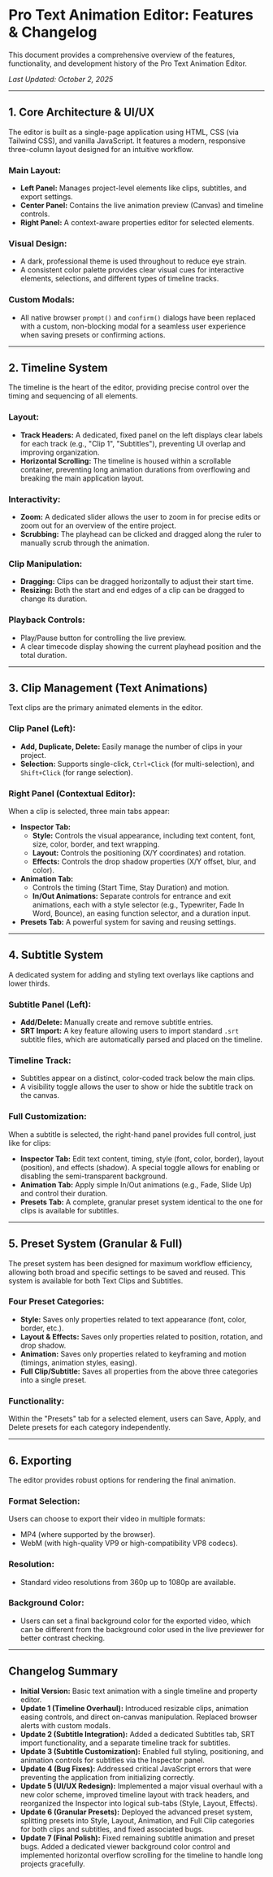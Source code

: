 # Pro Text Animation Editor: Features & Changelog

This document provides a comprehensive overview of the features, functionality, and development history of the Pro Text Animation Editor.

*Last Updated: October 2, 2025*

---

## 1. Core Architecture & UI/UX

The editor is built as a single-page application using HTML, CSS (via Tailwind CSS), and vanilla JavaScript. It features a modern, responsive three-column layout designed for an intuitive workflow.

### Main Layout:

* **Left Panel:** Manages project-level elements like clips, subtitles, and export settings.
* **Center Panel:** Contains the live animation preview (Canvas) and timeline controls.
* **Right Panel:** A context-aware properties editor for selected elements.

### Visual Design:

* A dark, professional theme is used throughout to reduce eye strain.
* A consistent color palette provides clear visual cues for interactive elements, selections, and different types of timeline tracks.

### Custom Modals:

* All native browser `prompt()` and `confirm()` dialogs have been replaced with a custom, non-blocking modal for a seamless user experience when saving presets or confirming actions.

---

## 2. Timeline System

The timeline is the heart of the editor, providing precise control over the timing and sequencing of all elements.

### Layout:

* **Track Headers:** A dedicated, fixed panel on the left displays clear labels for each track (e.g., "Clip 1", "Subtitles"), preventing UI overlap and improving organization.
* **Horizontal Scrolling:** The timeline is housed within a scrollable container, preventing long animation durations from overflowing and breaking the main application layout.

### Interactivity:

* **Zoom:** A dedicated slider allows the user to zoom in for precise edits or zoom out for an overview of the entire project.
* **Scrubbing:** The playhead can be clicked and dragged along the ruler to manually scrub through the animation.

### Clip Manipulation:

* **Dragging:** Clips can be dragged horizontally to adjust their start time.
* **Resizing:** Both the start and end edges of a clip can be dragged to change its duration.

### Playback Controls:

* Play/Pause button for controlling the live preview.
* A clear timecode display showing the current playhead position and the total duration.

---

## 3. Clip Management (Text Animations)

Text clips are the primary animated elements in the editor.

### Clip Panel (Left):

* **Add, Duplicate, Delete:** Easily manage the number of clips in your project.
* **Selection:** Supports single-click, `Ctrl+Click` (for multi-selection), and `Shift+Click` (for range selection).

### Right Panel (Contextual Editor):

When a clip is selected, three main tabs appear:

* **Inspector Tab:**
    * **Style:** Controls the visual appearance, including text content, font, size, color, border, and text wrapping.
    * **Layout:** Controls the positioning (X/Y coordinates) and rotation.
    * **Effects:** Controls the drop shadow properties (X/Y offset, blur, and color).
* **Animation Tab:**
    * Controls the timing (Start Time, Stay Duration) and motion.
    * **In/Out Animations:** Separate controls for entrance and exit animations, each with a style selector (e.g., Typewriter, Fade In Word, Bounce), an easing function selector, and a duration input.
* **Presets Tab:** A powerful system for saving and reusing settings.

---

## 4. Subtitle System

A dedicated system for adding and styling text overlays like captions and lower thirds.

### Subtitle Panel (Left):

* **Add/Delete:** Manually create and remove subtitle entries.
* **SRT Import:** A key feature allowing users to import standard `.srt` subtitle files, which are automatically parsed and placed on the timeline.

### Timeline Track:

* Subtitles appear on a distinct, color-coded track below the main clips.
* A visibility toggle allows the user to show or hide the subtitle track on the canvas.

### Full Customization:

When a subtitle is selected, the right-hand panel provides full control, just like for clips:

* **Inspector Tab:** Edit text content, timing, style (font, color, border), layout (position), and effects (shadow). A special toggle allows for enabling or disabling the semi-transparent background.
* **Animation Tab:** Apply simple In/Out animations (e.g., Fade, Slide Up) and control their duration.
* **Presets Tab:** A complete, granular preset system identical to the one for clips is available for subtitles.

---

## 5. Preset System (Granular & Full)

The preset system has been designed for maximum workflow efficiency, allowing both broad and specific settings to be saved and reused. This system is available for both Text Clips and Subtitles.

### Four Preset Categories:

* **Style:** Saves only properties related to text appearance (font, color, border, etc.).
* **Layout & Effects:** Saves only properties related to position, rotation, and drop shadow.
* **Animation:** Saves only properties related to keyframing and motion (timings, animation styles, easing).
* **Full Clip/Subtitle:** Saves all properties from the above three categories into a single preset.

### Functionality:

Within the "Presets" tab for a selected element, users can Save, Apply, and Delete presets for each category independently.

---

## 6. Exporting

The editor provides robust options for rendering the final animation.

### Format Selection:

Users can choose to export their video in multiple formats:

* MP4 (where supported by the browser).
* WebM (with high-quality VP9 or high-compatibility VP8 codecs).

### Resolution:

* Standard video resolutions from 360p up to 1080p are available.

### Background Color:

* Users can set a final background color for the exported video, which can be different from the background color used in the live previewer for better contrast checking.

---

## Changelog Summary

* **Initial Version:** Basic text animation with a single timeline and property editor.
* **Update 1 (Timeline Overhaul):** Introduced resizable clips, animation easing controls, and direct on-canvas manipulation. Replaced browser alerts with custom modals.
* **Update 2 (Subtitle Integration):** Added a dedicated Subtitles tab, SRT import functionality, and a separate timeline track for subtitles.
* **Update 3 (Subtitle Customization):** Enabled full styling, positioning, and animation controls for subtitles via the Inspector panel.
* **Update 4 (Bug Fixes):** Addressed critical JavaScript errors that were preventing the application from initializing correctly.
* **Update 5 (UI/UX Redesign):** Implemented a major visual overhaul with a new color scheme, improved timeline layout with track headers, and reorganized the Inspector into logical sub-tabs (Style, Layout, Effects).
* **Update 6 (Granular Presets):** Deployed the advanced preset system, splitting presets into Style, Layout, Animation, and Full Clip categories for both clips and subtitles, and fixed associated bugs.
* **Update 7 (Final Polish):** Fixed remaining subtitle animation and preset bugs. Added a dedicated viewer background color control and implemented horizontal overflow scrolling for the timeline to handle long projects gracefully.